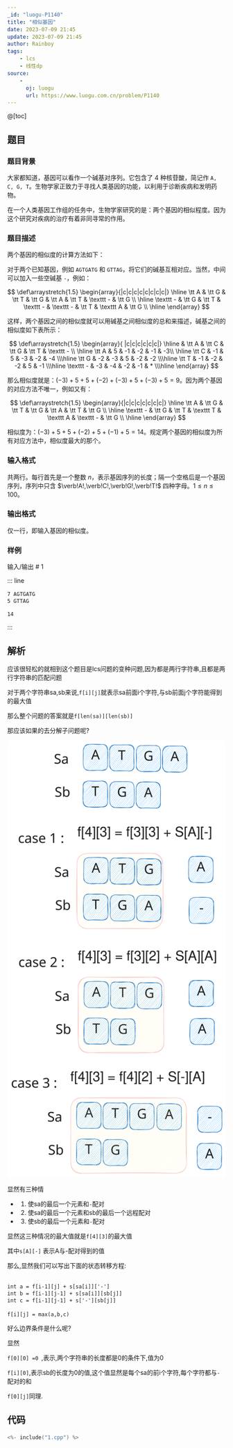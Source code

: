 ```yaml
---
_id: "luogu-P1140"
title: "相似基因"
date: 2023-07-09 21:45
update: 2023-07-09 21:45
author: Rainboy
tags:
    - lcs
    - 线性dp
source: 
    - 
      oj: luogu
      url: https://www.luogu.com.cn/problem/P1140
---
```


@[toc]

## 题目

### 题目背景 
大家都知道，基因可以看作一个碱基对序列。它包含了 $4$ 种核苷酸，简记作 `A, C, G, T`。生物学家正致力于寻找人类基因的功能，以利用于诊断疾病和发明药物。

在一个人类基因工作组的任务中，生物学家研究的是：两个基因的相似程度。因为这个研究对疾病的治疗有着非同寻常的作用。



### 题目描述

两个基因的相似度的计算方法如下：

对于两个已知基因，例如 `AGTGATG` 和 `GTTAG`，将它们的碱基互相对应。当然，中间可以加入一些空碱基 `-`，例如：

$$
\def\arraystretch{1.5}
\begin{array}{|c|c|c|c|c|c|c|c|} \hline
\tt A & \tt G & \tt T & \tt G & \tt A & \tt T & \texttt - & \tt G \\ \hline
\texttt - & \tt G & \tt T & \texttt - & \texttt - & \tt T & \texttt A & \tt G \\ \hline
\end{array}
$$

这样，两个基因之间的相似度就可以用碱基之间相似度的总和来描述，碱基之间的相似度如下表所示：

$$
\def\arraystretch{1.5}
\begin{array}{ |c|c|c|c|c|c|} \hline
& \tt A & \tt C & \tt G & \tt T & \texttt - \\ \hline
\tt A & 5 & -1 & -2 & -1 & -3\\ \hline
\tt C & -1 & 5 & -3 & -2 & -4 \\\hline
\tt G & -2 & -3 & 5 & -2 & -2 \\\hline
\tt T & -1 & -2 & -2 & 5 & -1 \\\hline
\texttt - & -3 & -4 & -2 & -1 & * \\\hline
\end{array}
$$ 

那么相似度就是：$(-3)+5+5+(-2)+(-3)+5+(-3)+5=9$。因为两个基因的对应方法不唯一，例如又有：

$$
\def\arraystretch{1.5}
\begin{array}{|c|c|c|c|c|c|c|} \hline
\tt A & \tt G & \tt T & \tt G & \tt A & \tt T & \tt G \\ \hline
\texttt - & \tt G & \tt T & \texttt T & \texttt A & \texttt - & \tt G \\ \hline
\end{array}
$$

相似度为：$(-3)+5+5+(-2)+5+(-1)+5=14$。规定两个基因的相似度为所有对应方法中，相似度最大的那个。




### 输入格式
共两行。每行首先是一个整数 $n$，表示基因序列的长度；隔一个空格后是一个基因序列，序列中只含 $\verb!A!,\verb!C!,\verb!G!,\verb!T!$ 四种字母。$1 \le n\le 100$。




### 输出格式

仅一行，即输入基因的相似度。




### 样例



输入/输出 # 1

::: line
```
7 AGTGATG
5 GTTAG

```

```
14

```
:::


## 解析

应该很轻松的就相到这个题目是lcs问题的变种问题,因为都是两行字符串,且都是两行字符串的匹配问题

对于两个字符串sa,sb来说,`f[i][j]`就表示sa前面i个字符,与sb前面j个字符能得到的最大值

那么整个问题的答案就是`f[len(sa)][len(sb)]`

那应该如果的去分解子问题呢?

![1](./1.svg)


显然有三种情

- 1. 使sa的最后一个元素和`-`配对
- 2. 使sa的最后一个元素和sb的最后一个远程配对
- 3. 使sb的最后一个元素和`-`配对

显然这三种情况的最大值就是`f[4][3]`的最大值

其中`s[A][-]` 表示A与-配对得到的值

那么,显然我们可以写出下面的状态转移方程:

```

int a = f[i-1][j] + s[sa[i]]['-']
int b = f[i-1][j-1] + s[sa[i]][sb[j]]
int c = f[i-1][j-1] + s['-'][sb[j]]

f[i][j] = max(a,b,c)
```

好么边界条件是什么呢?

显然

`f[0][0] =0 `,表示,两个字符串的长度都是0的条件下,值为0

`f[i][0]`,表示sb的长度为0的值,这个值显然是每个sa的前i个字符,每个字符都与`-`配对的和

`f[0][j]`同理.



## 代码

```c
<%- include("1.cpp") %>
```
